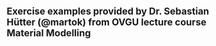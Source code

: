 ## Exercise examples provided by Dr. Sebastian Hütter (@martok) from OVGU lecture course Material Modelling
